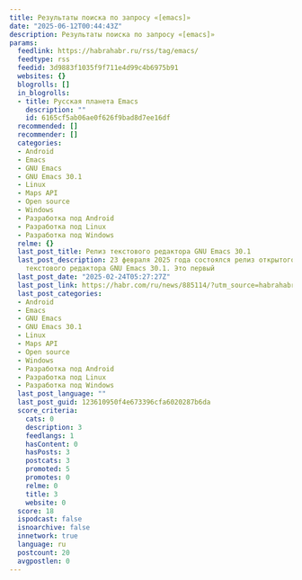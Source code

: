 ```yaml
---
title: Результаты поиска по запросу «[emacs]»
date: "2025-06-12T00:44:43Z"
description: Результаты поиска по запросу «[emacs]»
params:
  feedlink: https://habrahabr.ru/rss/tag/emacs/
  feedtype: rss
  feedid: 3d9883f1035f9f711e4d99c4b6975b91
  websites: {}
  blogrolls: []
  in_blogrolls:
  - title: Русская планета Emacs
    description: ""
    id: 6165cf5ab06ae0f626f9bad8d7ee16df
  recommended: []
  recommender: []
  categories:
  - Android
  - Emacs
  - GNU Emacs
  - GNU Emacs 30.1
  - Linux
  - Maps API
  - Open source
  - Windows
  - Разработка под Android
  - Разработка под Linux
  - Разработка под Windows
  relme: {}
  last_post_title: Релиз текстового редактора GNU Emacs 30.1
  last_post_description: 23 февраля 2025 года состоялся релиз открытого мультиплатформенного
    текстового редактора GNU Emacs 30.1. Это первый
  last_post_date: "2025-02-24T05:27:27Z"
  last_post_link: https://habr.com/ru/news/885114/?utm_source=habrahabr&utm_medium=rss&utm_campaign=885114
  last_post_categories:
  - Android
  - Emacs
  - GNU Emacs
  - GNU Emacs 30.1
  - Linux
  - Maps API
  - Open source
  - Windows
  - Разработка под Android
  - Разработка под Linux
  - Разработка под Windows
  last_post_language: ""
  last_post_guid: 123610950f4e673396cfa6020287b6da
  score_criteria:
    cats: 0
    description: 3
    feedlangs: 1
    hasContent: 0
    hasPosts: 3
    postcats: 3
    promoted: 5
    promotes: 0
    relme: 0
    title: 3
    website: 0
  score: 18
  ispodcast: false
  isnoarchive: false
  innetwork: true
  language: ru
  postcount: 20
  avgpostlen: 0
---
```

